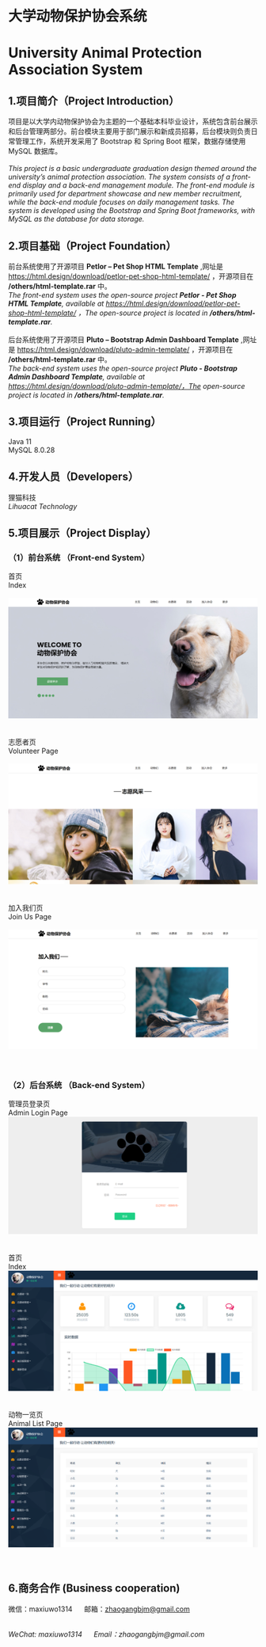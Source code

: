 # 大学动物保护协会系统
# University Animal Protection Association System

## 1.项目简介（Project Introduction）
项目是以大学内动物保护协会为主题的一个基础本科毕业设计，系统包含前台展示和后台管理两部分。前台模块主要用于部门展示和新成员招募，后台模块则负责日常管理工作，系统开发采用了 Bootstrap 和 Spring Boot 框架，数据存储使用 MySQL 数据库。<br>
<br>
_This project is a basic undergraduate graduation design themed around the university’s animal protection association. The system consists of a front-end display and a back-end management module. The front-end module is primarily used for department showcase and new member recruitment, while the back-end module focuses on daily management tasks. The system is developed using the Bootstrap and Spring Boot frameworks, with MySQL as the database for data storage._

## 2.项目基础（Project Foundation）
前台系统使用了开源项目 __Petlor – Pet Shop HTML Template__ ,网址是 https://html.design/download/petlor-pet-shop-html-template/ ，开源项目在 __/others/html-template.rar__ 中。<br>
_The front-end system uses the open-source project __Petlor - Pet Shop HTML Template__, available at https://html.design/download/petlor-pet-shop-html-template/ ，The open-source project is located in __/others/html-template.rar__._ <br>
<br>
后台系统使用了开源项目 __Pluto – Bootstrap Admin Dashboard Template__ ,网址是 https://html.design/download/pluto-admin-template/ ，开源项目在 __/others/html-template.rar__ 中。<br>
_The back-end system uses the open-source project __Pluto - Bootstrap Admin Dashboard Template__, available at https://html.design/download/pluto-admin-template/，The open-source project is located in __/others/html-template.rar__._ <br>
## 3.项目运行（Project Running）
Java 11<br>
MySQL 8.0.28<br>
## 4.开发人员（Developers）
狸猫科技<br>
_Lihuacat Technology_ 
## 5.项目展示（Project Display）
### （1）前台系统 （Front-end System）
首页<br>
Index<br>
<br>
<img src="/show1.png"/><br>
<br>
<br>
志愿者页<br>
 Volunteer Page<br>
 <br>
<img src="/show2.png"/><br>
<br>
<br>
加入我们页<br>
Join Us Page<br>
<br>
<img src="/show3.png"/><br>
<br>
<br>

### （2）后台系统 （Back-end System）
管理员登录页<br>
Admin Login Page<br>
<img src="/show4.png"/><br>
<br>
<br>
首页<br>
Index<br>
<img src="/show5.png"/><br>
<br>
<br>
动物一览页<br>
Animal List Page<br>
<img src="/show6.png"/><br>
<br>
<br>

## 6.商务合作 (Business cooperation)
微信：maxiuwo1314 &nbsp;&nbsp;&nbsp;&nbsp; 邮箱：zhaogangbjm@gmail.com<br> 
<br>

_WeChat: maxiuwo1314 &nbsp;&nbsp;&nbsp;&nbsp; Email：zhaogangbjm@gmail.com_
